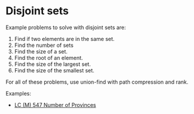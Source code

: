 # Disjoint sets

Example problems to solve with disjoint sets are:

1. Find if two elements are in the same set.
1. Find the number of sets
1. Find the size of a set.
1. Find the root of an element.
1. Find the size of the largest set.
1. Find the size of the smallest set.

For all of these problems, use union-find with path compression and rank.

Examples:

- [LC (M) 547 Number of Provinces](../../lc-m-547-number-of-provinces.py)
